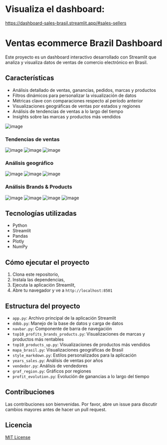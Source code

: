 # Visualiza el dashboard:
https://dashboard-sales-brasil.streamlit.app/#sales-sellers

# Ventas ecommerce Brazil Dashboard

Este proyecto es un dashboard interactivo desarrollado con Streamlit que analiza y visualiza datos de ventas de comercio electrónico en Brasil.

## Características

- Análisis detallado de ventas, ganancias, pedidos, marcas y productos
- Filtros dinámicos para personalizar la visualización de datos
- Métricas clave con comparaciones respecto al período anterior
- Visualizaciones geográficas de ventas por estados y regiones
- Análisis de tendencias de ventas a lo largo del tiempo
- Insights sobre las marcas y productos más vendidos

![image](https://github.com/user-attachments/assets/563e11f7-8f3c-49f4-8840-e76ee1c6cd7e)

### Tendencias de ventas
![image](https://github.com/user-attachments/assets/a86899a9-0789-4ede-bf6f-34fb30ab90ba)
![image](https://github.com/user-attachments/assets/9275fae1-be68-4392-aa9a-ce89152093d7)
![image](https://github.com/user-attachments/assets/d85d51e8-fc83-4444-8207-93fbd32fef69)

### Análisis geográfico
![image](https://github.com/user-attachments/assets/4f2ea2c5-0226-4154-ad15-cdcb773a9641)
![image](https://github.com/user-attachments/assets/b2dde79d-07cb-427b-81c7-87f0b46e0243)
![image](https://github.com/user-attachments/assets/aa283b0a-5e0c-4f8b-85d0-a0adad3ba26d)

### Análisis Brands & Products
![image](https://github.com/user-attachments/assets/772b16ae-b8b3-46a0-8418-fec0304365e0)
![image](https://github.com/user-attachments/assets/fc61ff1f-32f2-445d-8cec-3c536687d972)
![image](https://github.com/user-attachments/assets/3df48b82-c3d1-446e-9d01-9f8dd556889d)
![image](https://github.com/user-attachments/assets/df861ffb-bcc0-400b-b18b-e80e2ba51e4f)

## Tecnologías utilizadas

- Python
- Streamlit
- Pandas
- Plotly
- NumPy

## Cómo ejecutar el proyecto

1. Clona este repositorio,
2. Instala las dependencias,
3. Ejecuta la aplicación Streamlit,
4. Abre tu navegador y ve a `http://localhost:8501`

## Estructura del proyecto

- `app.py`: Archivo principal de la aplicación Streamlit
- `ddbb.py`: Manejo de la base de datos y carga de datos
- `navbar.py`: Componente de barra de navegación
- `top10_profits_brands_products.py`: Visualizaciones de marcas y productos más rentables
- `top10_products_up.py`: Visualizaciones de productos más vendidos
- `mapa_brasil.py`: Visualizaciones geográficas de Brasil
- `style_markdown.py`: Estilos personalizados para la aplicación
- `years_sales.py`: Análisis de ventas por años
- `vendedor.py`: Análisis de vendedores
- `graf_region.py`: Gráficos por regiones
- `profit_evolution.py`: Evolución de ganancias a lo largo del tiempo

## Contribuciones

Las contribuciones son bienvenidas. Por favor, abre un issue para discutir cambios mayores antes de hacer un pull request.

## Licencia

[MIT License](https://opensource.org/licenses/MIT)
